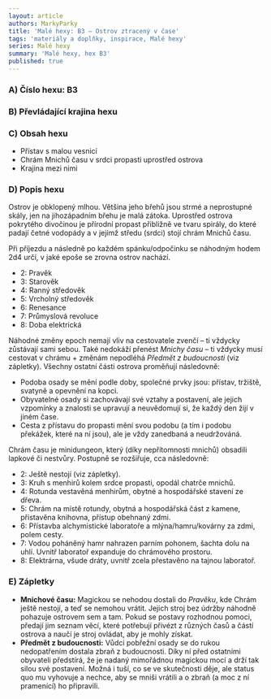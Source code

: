 ```yaml
---
layout: article
authors: MarkyParky
title: 'Malé hexy: B3 – Ostrov ztracený v čase'
tags: 'materiály a doplňky, inspirace, Malé hexy'
series: Malé hexy
summary: 'Malé hexy, hex B3'
published: true
---
```

### A) Číslo hexu: B3

### B) Převládající krajina hexu


  
### C) Obsah hexu

- Přístav s malou vesnicí
- Chrám Mnichů času v srdci propasti uprostřed ostrova
- Krajina mezi nimi
  
### D) Popis hexu

Ostrov je obklopený mlhou. Většina jeho břehů jsou strmé a neprostupné skály, jen na jihozápadním břehu je malá zátoka. Uprostřed ostrova pokrytého divočinou je přírodní propast přibližně ve tvaru spirály, do které padají četné vodopády a v jejímž středu (srdci) stojí chrám Mnichů času.

Při příjezdu a následně po každém spánku/odpočinku se náhodným hodem 2d4 určí, v jaké epoše se zrovna ostrov nachází.
- 2: Pravěk
- 3: Starověk
- 4: Ranný středověk
- 5: Vrcholný středověk
- 6: Renesance
- 7: Průmyslová revoluce
- 8: Doba elektrická

Náhodné změny epoch nemají vliv na cestovatele zvenčí – ti vždycky zůstávají sami sebou. Také nedokáží přenést _Mnichy času_ – ti vždycky musí cestovat v chrámu + změnám nepodléhá _Předmět z budoucnosti_ (viz zápletky). Všechny ostatní části ostrova proměňují následovně:
- Podoba osady se mění podle doby, společné prvky jsou: přístav, tržiště, svatyně a opevnění na kopci.
- Obyvatelné osady si zachovávají své vztahy a postavení, ale jejich vzpomínky a znalosti se upravují a neuvědomují si, že každý den žijí v jiném čase.
- Cesta z přístavu do propasti mění svou podobu (a tím i podobu překážek, které na ní jsou), ale je vždy zanedbaná a neudržováná.

Chrám času je minidungeon, který (díky nepřítomnosti mnichů) obsadili lapkové či nestvůry. Postupně se rozšiřuje, cca následovně:
- 2: Ještě nestojí (viz zápletky).
- 3: Kruh s menhirů kolem srdce propasti, opodál chatrče mnichů.
- 4: Rotunda vestavěná menhirům, obytné a hospodářské stavení ze dřeva.
- 5: Chrám na místě rotundy, obytná a hospodářská část z kamene, přistavěna knihovna, přístup obehnaný zdmi.
- 6: Přístavba alchymistické laboratoře a mlýna/hamru/kovárny za zdmi, polem cesty.
- 7: Vodou poháněný hamr nahrazen parním pohonem, šachta dolu na uhlí. Uvnitř laboratoř expanduje do chrámového prostoru.
- 8: Elektrárna, všude dráty, uvnitř zcela přestavěno na tajnou laboratoř.

### E) Zápletky

- **Mnichové času:** Magickou se nehodou dostali do _Pravěku_, kde Chrám ještě nestojí, a teď se nemohou vrátit. Jejich stroj bez údržby náhodně pohazuje ostrovem sem a tam. Pokud se postavy rozhodnou pomoci, předají jim seznam věcí, které potřebují přivézt z různých časů a částí ostrova a naučí je stroj ovládat, aby je mohly získat.
- **Předmět z budoucnosti:** Vůdci pobřežní osady se do rukou nedopatřením dostala zbraň z budoucnosti. Díky ní před ostatními obyvateli předstírá, že je nadaný mimořádnou magickou mocí a drží tak silou své postavení. Možná i tuší, co se ve skutečnosti děje, ale status quo mu vyhovuje a nechce, aby se mniši vrátili a o zbraň (a moc z ní pramenící) ho připravili.
